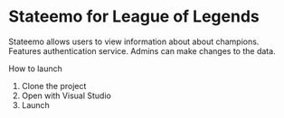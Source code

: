 # Stateemo for League of Legends

Stateemo allows users to view information about about champions. 
Features authentication service. Admins can make changes to the data.

How to launch

1. Clone the project
2. Open with Visual Studio
3. Launch
